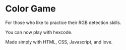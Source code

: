 # Color Game
For those who like to practice their RGB detection skills.

You can now play with hexcode.

Made simply with HTML, CSS, Javascript, and love.
